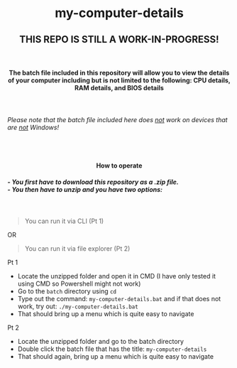 <h1 align="center">my-computer-details</h1>
<h2 align="center">THIS REPO IS STILL A WORK-IN-PROGRESS!</h2><br>
<h4 align="center">The batch file included in this repository will allow you to view the details of your computer including but is not limited to the following: CPU details, RAM details, and BIOS details</h4>
<br>
<h6>Please note that the batch file included here does <u>not</u> work on devices that are <u>not</u> Windows!</h6>
<br>
<h4 align="center">How to operate</h4>
<h5> - You first have to download this repository as a .zip file.<br>
 - You then have to unzip and you have two options:</h5><br>

> You can run it via CLI (Pt 1)

OR
 
> You can run it via file explorer (Pt 2)

Pt 1
 - Locate the unzipped folder and open it in CMD (I have only tested it using CMD so Powershell might not work)
 - Go to the `batch` directory using `cd`
 - Type out the command: `my-computer-details.bat` and if that does not work, try out: `./my-computer-details.bat`
 - That should bring up a menu which is quite easy to navigate

Pt 2
 - Locate the unzipped folder and go to the batch directory
 - Double click the batch file that has the title: `my-computer-details`
 - That should again, bring up a menu which is quite easy to navigate